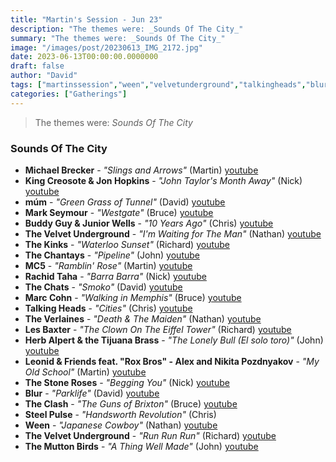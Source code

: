 ```yaml
---
title: "Martin's Session - Jun 23"
description: "The themes were: _Sounds Of The City_"
summary: "The themes were: _Sounds Of The City_"
image: "/images/post/20230613_IMG_2172.jpg"
date: 2023-06-13T00:00:00.0000000
draft: false
author: "David"
tags: ["martinssession","ween","velvetunderground","talkingheads","blur","buddyguy","theclash","themuttonbirds","thekinks","lesbaxter","jonhopkins","herbalpert","michaelbrecker","leonidandfriends","múm","mc5","thechats","marccohn","rachidtaha","steelpulse","markseymour","juniorwells","thechantays","kingcreosote","theverlaines","thestoneroses"]
categories: ["Gatherings"]
---
```

> The themes were: _Sounds Of The City_
### Sounds Of The City
- **Michael Brecker** - _"Slings and Arrows"_ (Martin) [youtube](https://www.youtube.com/watch?v=ahjiVzaxzN4)
- **King Creosote & Jon Hopkins** - _"John Taylor's Month Away"_ (Nick) [youtube](https://www.youtube.com/watch?v=UgglKPfVmms)
- **múm** - _"Green Grass of Tunnel"_ (David) [youtube](https://www.youtube.com/watch?v=l5hBkQT3-C8)
- **Mark Seymour** - _"Westgate"_ (Bruce) [youtube](https://www.youtube.com/watch?v=wkX9vg0jh58)
- **Buddy Guy & Junior Wells** - _"10 Years Ago"_ (Chris) [youtube](https://www.youtube.com/watch?v=-H8uAfX3wgQ)
- **The Velvet Underground** - _"I'm Waiting for The Man"_ (Nathan) [youtube](https://www.youtube.com/watch?v=99og_g7rXnA)
- **The Kinks** - _"Waterloo Sunset"_ (Richard) [youtube](https://www.youtube.com/watch?v=N_MqfF0WBsU)
- **The Chantays** - _"Pipeline"_ (John) [youtube](https://www.youtube.com/watch?v=w7c2ZKamzS4)
- **MC5** - _"Ramblin' Rose"_ (Martin) [youtube](https://www.youtube.com/watch?v=TMRtqnzA_oU)
- **Rachid Taha** - _"Barra Barra"_ (Nick) [youtube](https://www.youtube.com/watch?v=VmEV6qjY9Nc)
- **The Chats** - _"Smoko"_ (David) [youtube](https://www.youtube.com/watch?v=j58V2vC9EPc)
- **Marc Cohn** - _"Walking in Memphis"_ (Bruce) [youtube](https://www.youtube.com/watch?v=PgRafRp-P-o)
- **Talking Heads** - _"Cities"_ (Chris) [youtube](https://www.youtube.com/watch?v=K5H1nEP2wXA)
- **The Verlaines** - _"Death & The Maiden"_ (Nathan) [youtube](https://www.youtube.com/watch?v=P96cFKd4irY)
- **Les Baxter** - _"The Clown On The Eiffel Tower"_ (Richard) [youtube](https://www.youtube.com/watch?v=JCPh7rAwRNM)
- **Herb Alpert & the Tijuana Brass** - _"The Lonely Bull (El solo toro)"_ (John) [youtube](https://www.youtube.com/watch?v=UYJtU6WV_J4)
- **Leonid & Friends feat. "Rox Bros" - Alex and Nikita Pozdnyakov** - _"My Old School"_ (Martin) [youtube](https://www.youtube.com/watch?v=P_8aZZ9d_EA)
- **The Stone Roses** - _"Begging You"_ (Nick) [youtube](https://www.youtube.com/watch?v=S1Ke19kxGp8)
- **Blur** - _"Parklife"_ (David) [youtube](https://www.youtube.com/watch?v=YSuHrTfcikU)
- **The Clash** - _"The Guns of Brixton"_ (Bruce) [youtube](https://www.youtube.com/watch?v=JcW8VNwYvL0)
- **Steel Pulse** - _"Handsworth Revolution"_ (Chris)
- **Ween** - _"Japanese Cowboy"_ (Nathan) [youtube](https://www.youtube.com/watch?v=2xq9bp2ZBls)
- **The Velvet Underground** - _"Run Run Run"_ (Richard) [youtube](https://www.youtube.com/watch?v=m9ufOljsFZQ)
- **The Mutton Birds** - _"A Thing Well Made"_ (John) [youtube](https://www.youtube.com/watch?v=db-LtAbrYYA)
